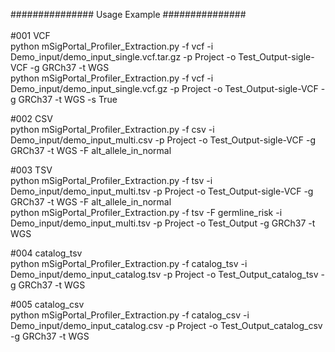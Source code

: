 ############### Usage Example ###############<br><br>
#001 VCF<br>
python mSigPortal_Profiler_Extraction.py -f vcf -i Demo_input/demo_input_single.vcf.tar.gz -p Project -o Test_Output-sigle-VCF -g GRCh37 -t WGS    <br>
python mSigPortal_Profiler_Extraction.py -f vcf -i Demo_input/demo_input_single.vcf.gz -p Project -o Test_Output-sigle-VCF -g GRCh37 -t WGS -s True

#002 CSV<br>
python mSigPortal_Profiler_Extraction.py -f csv -i Demo_input/demo_input_multi.csv -p Project -o Test_Output-sigle-VCF -g GRCh37 -t WGS -F alt_allele_in_normal

#003 TSV<br>
python mSigPortal_Profiler_Extraction.py -f tsv -i Demo_input/demo_input_multi.tsv -p Project -o Test_Output-sigle-VCF -g GRCh37 -t WGS -F alt_allele_in_normal <br>
python mSigPortal_Profiler_Extraction.py -f tsv -F germline_risk -i Demo_input/demo_input_multi.tsv -p Project -o Test_Output -g GRCh37 -t WGS

#004 catalog_tsv<br>
python mSigPortal_Profiler_Extraction.py -f catalog_tsv -i Demo_input/demo_input_catalog.tsv -p Project -o Test_Output_catalog_tsv -g GRCh37 -t WGS

#005 catalog_csv<br>
python mSigPortal_Profiler_Extraction.py -f catalog_csv -i Demo_input/demo_input_catalog.csv -p Project -o Test_Output_catalog_csv -g GRCh37 -t WGS
